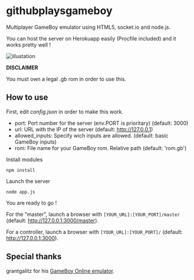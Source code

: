 githubplaysgameboy
==================

Multiplayer GameBoy emulator using HTML5, socket.io and node.js.

You can host the server on Herokuapp easily (Procfile included) and it works pretty well !

![illustation](https://googledrive.com/host/0B71TAoXLSxy6VEVvRE4yN3JtRGs/bpgb.png)

**DISCLAIMER**

You must own a legal .gb rom in order to use this.

How to use
----------

First, edit *config.json* in order to make this work.

* port: Port number for the server (env.PORT is prioritary) (default: 3000)
* url: URL with the IP of the server (default: http://127.0.0.1)
* allowed_inputs: Specify wich inputs are allowed. (default: basic GameBoy inputs)
* rom: File name for your GameBoy rom. Relative path (default: 'rom.gb')

Install modules

`npm install`

Launch the server

`node app.js`

You are ready to go !

For the "master", launch a browser with `[YOUR_URL]:[YOUR_PORT]/master` (default: http://127.0.0.1:3000/master).

For a controller, launch a browser with `[YOUR_URL]:[YOUR_PORT]/` (default: http://127.0.0.1:3000).

Special thanks
--------------

grantgalitz for his [GameBoy Online emulator](https://github.com/grantgalitz/GameBoy-Online).